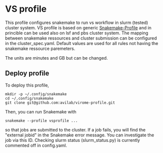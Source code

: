 # VS profile
This profile configures snakemake to run vs workflow in slurm (tested) cluster system. 
VS profile is based on generic [Snakemake-Profile](https://github.com/Snakemake-Profiles/generic) and in princible can be used also on lsf and pbs cluster system. 
The mapping between snakemake ressources and cluster submission can be configured in the cluster_spec.yaml. 
Default values are used for all rules not having the snakemake ressource paremeters.

The units are minutes and GB but can be changed.

## Deploy profile
To deploy this profile,

```
mkdir -p ~/.config/snakemake
cd ~/.config/snakemake
git clone git@github.com:avilab/virome-profile.git
```

Then, you can run Snakemake with

```
snakemake --profile vsprofile ...
```

so that jobs are submitted to the cluster. If a job fails, you will find the "external jobid" in the Snakemake error message. 
You can investigate the job via this ID. 
Checking slurm status (slurm_status.py) is currently commented off in config.yaml.

